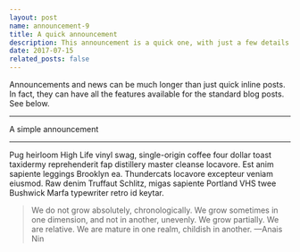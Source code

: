 ```yaml
---
layout: post
name: announcement-9
title: A quick announcement
description: This announcement is a quick one, with just a few details. But a rather long description can be added here. For example, this description is quite long. It's so long that it might even be longer than the title itself. But that's okay. It's just an example.
date: 2017-07-15 
related_posts: false
---
```


Announcements and news can be much longer than just quick inline posts. In fact, they can have all the features available for the standard blog posts. See below.

---

A simple announcement 

---

Pug heirloom High Life vinyl swag, single-origin coffee four dollar toast taxidermy reprehenderit fap distillery master cleanse locavore. Est anim sapiente leggings Brooklyn ea. Thundercats locavore excepteur veniam eiusmod. Raw denim Truffaut Schlitz, migas sapiente Portland VHS twee Bushwick Marfa typewriter retro id keytar.

> We do not grow absolutely, chronologically. We grow sometimes in one dimension, and not in another, unevenly. We grow partially. We are relative. We are mature in one realm, childish in another.
> —Anais Nin
